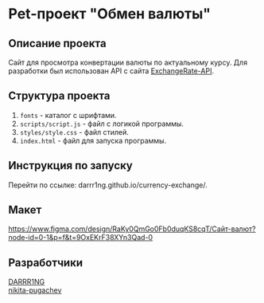 # Pet-проект "Обмен валюты"

## Описание проекта
Сайт для просмотра конвертации валюты по актуальному курсу. Для разработки был использован API c сайта <a href="https://app.exchangerate-api.com/dashboard">ExchangeRate-API</a>.

## Структура проекта
1. `fonts` - каталог с шрифтами.
2. `scripts/script.js` - файл с логикой программы.
3. `styles/style.css` - файл стилей.
4. `index.html` - файл для запуска программы.

## Инструкция по запуску
Перейти по ссылке: darrr1ng.github.io/currency-exchange/.

## Макет
https://www.figma.com/design/RaKy0QmGo0Fb0duqKS8cqT/Сайт-валют?node-id=0-1&p=f&t=9OxEKrF38XYn3Qad-0

## Разработчики
<a href="https://github.com/DARRR1NG">DARRR1NG</a> <br>
<a href="https://github.com/nikita-pugachev">nikita-pugachev</a>